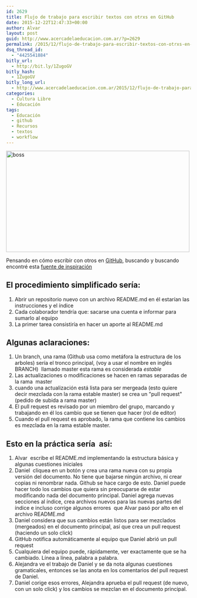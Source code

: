 ```yaml
---
id: 2629
title: Flujo de trabajo para escribir textos con otrxs en GitHub
date: 2015-12-22T12:47:33+00:00
author: Alvar
layout: post
guid: http://www.acercadelaeducacion.com.ar/?p=2629
permalink: /2015/12/flujo-de-trabajo-para-escribir-textos-con-otrxs-en-github/
dsq_thread_id:
  - "4425541884"
bitly_url:
  - http://bit.ly/1ZugoGV
bitly_hash:
  - 1ZugoGV
bitly_long_url:
  - http://www.acercadelaeducacion.com.ar/2015/12/flujo-de-trabajo-para-escribir-textos-con-otrxs-en-github/
categories:
  - Cultura Libre
  - Educación
tags:
  - Educación
  - github
  - Recursos
  - textos
  - workflow
---
```

<img class="size-full wp-image-2509 aligncenter" src="http://www.acercadelaeducacion.com.ar/wp-content/uploads/2014/08/boss.gif" alt="boss" width="500" height="276" />

Pensando en cómo escribir con otros en [GitHub](https://github.com), buscando y buscando encontré esta [fuente de inspiración](http://www.madebyloren.com/github-for-writers)

## El procedimiento simplificado sería:

1. Abrir un repositorio nuevo con un archivo README.md en él estarían las instrucciones y el índice
2. Cada colaborador tendría que: sacarse una cuenta e informar para sumarlo al equipo
3. La primer tarea consistiría en hacer un aporte al README.md

## Algunas aclaraciones:

1. Un branch, una rama (Github usa como metáfora la estructura de los arboles) sería el tronco principal, (voy a usar el nombre en inglés  BRANCH)  llamado master esta rama es considerada *estable*
2. Las actualizaciones o modificaciones se hacen en ramas separadas de la rama  master
3. cuando una actualización está lista para ser mergeada (esto quiere decir mezclada con la rama estable master) se crea un "pull request" (pedido de subida a rama master)
4. El pull request es revisado por un miembro del grupo, marcando y trabajando en él los cambio que se tienen que hacer (rol de editor)
5. Cuando el pull request es aprobado, la rama que contiene los cambios es mezclada en la rama estable master.

## Esto en la práctica sería  así:

1. Alvar  escribe el README.md implementando la estructura básica y algunas cuestiones iniciales
2. Daniel  cliquea en un botón y crea una rama nueva con su propia versión del documento. No tiene que bajarse ningún archivo, ni crear copias ni renombrar nada. Github se hace cargo de esto. Daniel puede hacer todo los cambios que quiera sin preocuparse de estar modificando nada del documento principal. Daniel agrega nuevas secciones al índice, crea archivos nuevos para las nuevas partes del índice e incluso corrige algunos errores  que Alvar pasó por alto en el archivo README.md
3. Daniel considera que sus cambios están listos para ser mezclados (mergeados) en el documento principal, así que crea un pull request (haciendo un solo click)
4. GitHub notifica automáticamente al equipo que Daniel abrió un pull request
5. Cualquiera del equipo puede, rápidamente, ver exactamente que se ha cambiado. Línea a línea, palabra a palabra.
6. Alejandra ve el trabajo de Daniel y se da nota algunas cuestiones gramaticales, entonces se las anota en los comentarios del pull request de Daniel.
7. Daniel corige esos errores, Alejandra aprueba el pull request (de nuevo, con un solo click) y los cambios se mezclan en el documento principal.